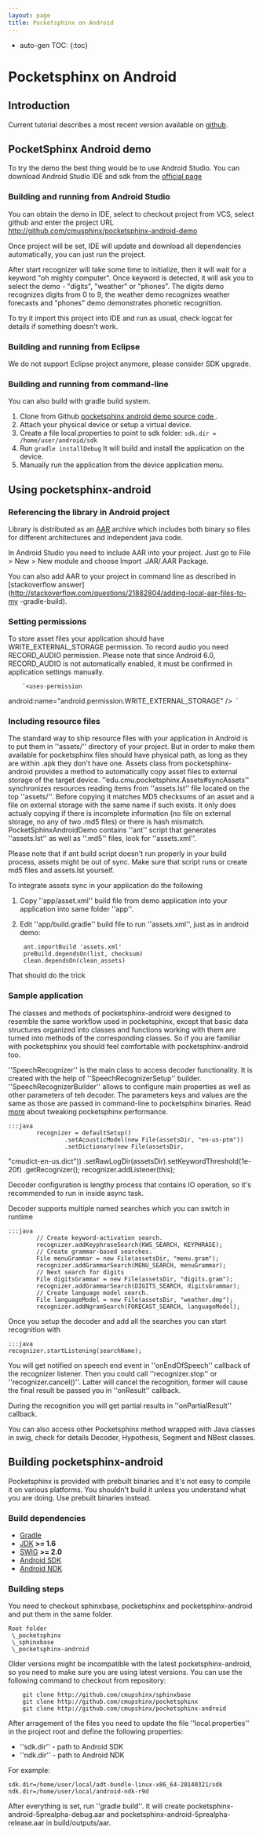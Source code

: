 ```yaml
---
layout: page 
title: Pocketsphinx on Android
---
```


* auto-gen TOC:
{:toc}

# Pocketsphinx on Android

## Introduction

Current tutorial describes a most recent version available on [ github]( 
http///github.com/cmusphinx/pocketsphinx-android-demo ).

## PocketSphinx Android demo

To try the demo the best thing would be to use Android Studio. You can download 
Android Studio IDE and sdk from the [ official page 
](http://developer.android.com/sdk/index.html )

### Building and running from Android Studio

You can obtain the demo in IDE, select to checkout project from VCS, select 
github and enter the project URL 
http://github.com/cmusphinx/pocketsphinx-android-demo

Once project will be set, IDE will update and download all dependencies 
automatically, you can just run the project.

After start recognizer will take some time to initialize, then it will wait for 
a keyword "oh mighty computer". Once keyword is detected, it will ask you to 
select the demo - "digits", "weather" or "phones". The digits demo recognizes 
digits from 0 to 9, the weather demo recognizes weather forecasts and "phones" 
demo demonstrates phonetic recognition.

To try it import this project into IDE and run as usual, check logcat for 
details if something doesn't work.

### Building and running from Eclipse

We do not support Eclipse project anymore, please consider SDK upgrade.

### Building and running from command-line

You can also build with gradle build system.

 1.  Clone from Github [ pocketsphinx android demo source code 
](http://github.com/cmusphinx/pocketsphinx-android-demo ).
 2.  Attach your physical device or setup a virtual device.
 3.  Create a file local.properties to point to sdk folder: `sdk.dir = 
/home/user/android/sdk`
 4.  Run `gradle installDebug` It will build and install the application on the 
device.
 5.  Manually run the application from the device application menu.

## Using pocketsphinx-android

### Referencing the library in Android project

Library is distributed as an 
[AAR](https://developer.android.com/studio/projects/android-library.html) 
archive which includes both binary so files for different architectures and 
independent java code.

In Android Studio you need to include AAR into your project. Just go to File > 
New > New module and choose Import .JAR/.AAR Package.

You can also add AAR to your project in command line as described in 
[stackoverflow 
answer](http://stackoverflow.com/questions/21882804/adding-local-aar-files-to-my
-gradle-build).

### Setting permissions

To store asset files your application should have WRITE_EXTERNAL_STORAGE 
permission. To record audio you need RECORD_AUDIO permission. Please note that 
since Android 6.0, RECORD_AUDIO is not automatically enabled, it must be 
confirmed in application settings manually.

	
	    `<uses-permission 
android:name="android.permission.WRITE_EXTERNAL_STORAGE" />`
	    `<uses-permission android:name="android.permission.RECORD_AUDIO" />`


### Including resource files

The standard way to ship resource files with your application in Android is to 
put them in ''assets/'' directory of your project. But in order to make them 
available for pocketsphinx files should have physical path, as long as they are 
within .apk they don't have one. Assets class from pocketsphinx-android 
provides a method to automatically copy asset files to external storage of the 
target device. ''edu.cmu.pocketsphinx.Assets#syncAssets'' synchronizes 
resources reading items from ''assets.lst'' file located on the top 
''assets/''. Before copying it matches MD5 checksums of an asset and a file on 
external storage with the same name if such exists. It only does actualy 
copying if there is incomplete information (no file on external storage, no any 
of two .md5 files)  or there is hash mismatch. PocketSphinxAndroidDemo contains 
''ant'' script that generates ''assets.lst'' as well as ''.md5'' files, look 
for ''assets.xml''. 

Please note that if ant build script doesn't run properly in your build 
process, assets might be out of sync. Make sure that script runs or create md5 
files and assets.lst yourself.

To integrate assets sync in your application do the following

 1.  Copy ''app/asset.xml'' build file from demo application into your 
application into same folder ''app''.
 2.  Edit ''app/build.gradle'' build file to run ''assets.xml'', just as in 
android demo:

	
	      ant.importBuild 'assets.xml'
	      preBuild.dependsOn(list, checksum)
	      clean.dependsOn(clean_assets)


That should do the trick

### Sample application

The classes and methods of pocketsphinx-android were designed to resemble the 
same workflow used in pocketsphinx, except that basic data structures organized 
into classes and functions working with them are turned into methods of the 
corresponding classes. So if you are familiar with pocketsphinx you should feel 
comfortable with pocketsphinx-android too.

''SpeechRecognizer'' is the main class to access decoder functionality. It is 
created with the help of ''SpeechRecognizerSetup'' builder. 
''SpeechRecognizerBuilder'' allows to configure main properties as well as 
other parameters of teh decoder. The parameters keys and values are the same as 
those are passed in command-line to pocketsphinx binaries. Read [ 
more](pocketsphinxhandhelds ) about tweaking pocketsphinx performance.

	:::java
	        recognizer = defaultSetup()
	                .setAcousticModel(new File(assetsDir, "en-us-ptm"))
	                .setDictionary(new File(assetsDir, 
"cmudict-en-us.dict"))
	                .setRawLogDir(assetsDir).setKeywordThreshold(1e-20f)
	                .getRecognizer();
	        recognizer.addListener(this);


Decoder configuration is lengthy process that contains IO operation, so it's 
recommended to run in inside async task.

Decoder supports multiple named searches which you can switch in runtime

	:::java
	        // Create keyword-activation search.
	        recognizer.addKeyphraseSearch(KWS_SEARCH, KEYPHRASE);
	        // Create grammar-based searches.
	        File menuGrammar = new File(assetsDir, "menu.gram");
	        recognizer.addGrammarSearch(MENU_SEARCH, menuGrammar);
	        // Next search for digits
	        File digitsGrammar = new File(assetsDir, "digits.gram");
	        recognizer.addGrammarSearch(DIGITS_SEARCH, digitsGrammar);
	        // Create language model search.
	        File languageModel = new File(assetsDir, "weather.dmp");
	        recognizer.addNgramSearch(FORECAST_SEARCH, languageModel);


Once you setup the decoder and add all the searches you can start recognition 
with

	:::java
	recognizer.startListening(searchName);


You will get notified on speech end event in ''onEndOfSpeech'' callback of the 
recognizer listener. Then you could call
''recognizer.stop'' or ''recognizer.cancel()''. Latter will cancel the 
recognition, former will cause the final result
be passed you in ''onResult'' callback.

During the recognition you will get partial results in ''onPartialResult'' 
callback.

You can also access other Pocketsphinx method wrapped with Java classes in 
swig, check for details Decoder, Hypothesis, Segment and NBest classes.


## Building pocketsphinx-android

Pocketsphinx is provided with prebuilt binaries and it's not easy to compile it 
on various platforms. You shouldn't build it unless you understand what you are 
doing. Use prebuilt binaries instead.

### Build dependencies

*  [ Gradle](http://gradle.org/ )
*  [ JDK](http://openjdk.java.net/ ) **>= 1.6**
*  [ SWIG](http://www.swig.org/ ) **>= 2.0**
*  [ Android SDK](http://developer.android.com/sdk/ )
*  [ Android NDK](http://developer.android.com/tools/sdk/ndk/ )

### Building steps

You need to checkout sphinxbase, pocketsphinx and pocketsphinx-android
and put them in the same folder.

	
	Root folder
	 \_pocketsphinx
	 \_sphinxbase
	 \_pocketsphinx-android


Older versions might be incompatible with the latest pocketsphinx-android,
so you need to make sure you are using latest versions. You can use
the following command to checkout from repository:

        git clone http://github.com/cmupshinx/sphinxbase
        git clone http://github.com/cmupshinx/pocketsphinx
        git clone http://github.com/cmupshinx/pocketsphinx-android

After arragement of the files you need to update the file
''local.properties'' in the project root and define the following
properties:

*  ''sdk.dir'' - path to Android SDK
*  ''ndk.dir'' - path to Android NDK

For example:

	
	sdk.dir=/home/user/local/adt-bundle-linux-x86_64-20140321/sdk
	ndk.dir=/home/user/local/android-ndk-r9d


After everything is set, run ''gradle build''. It will create 
pocketsphinx-android-5prealpha-debug.aar and 
pocketsphinx-android-5prealpha-release.aar in build/outputs/aar.

